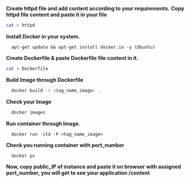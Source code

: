**Create httpd file and add content according to your requirements.**
**Copy httpd file content and paste it in your file**
```bash
cat > httpd
```
**Install Docker in your system.**
```  yum install docker -y (aws-Linux)  
  apt-get update && apt-get install docker.io -y (Ubuntu)
```
**Create Dockerfile & paste Dockerfile file content in it.**
```bash
cat > Dockerfile
```
**Build Image through Dockerfile**
``` bash
  docker build -t <tag_name_image> .
```
**Check your Image**
```bash
  docker images
```
**Run container through Image.**
```
  docker run -itd -P <tag_name_image>
```
**Check you running container with port_number**
```
  docker ps
```
**Now, copy public_IP of instance and paste it on browser with assigned port_number, you will get to see your application /content**
